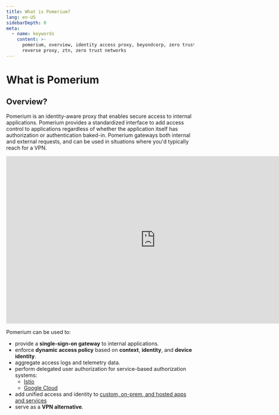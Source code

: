 ```yaml
---
title: What is Pomerium?
lang: en-US
sidebarDepth: 0
meta:
  - name: keywords
    content: >-
      pomerium, overview, identity access proxy, beyondcorp, zero trust,
      reverse proxy, ztn, zero trust networks
---
```


# What is Pomerium

## Overview?

Pomerium is an identity-aware proxy that enables secure access to internal applications. Pomerium provides a standardized interface to add access control to applications regardless of whether the application itself has authorization or authentication baked-in. Pomerium gateways both internal and external requests, and can be used in situations where you'd typically reach for a VPN.

<center>
<iframe width="800" height="450" src="https://www.youtube.com/embed/WGwC9ULDnAY?rel=0" title="YouTube video player" frameborder="0" allow="accelerometer; autoplay; clipboard-write; encrypted-media; gyroscope; picture-in-picture" allowfullscreen></iframe>
</center>

Pomerium can be used to:

- provide a **single-sign-on gateway** to internal applications.
- enforce **dynamic access policy** based on **context**, **identity**, and **device identity**.
- aggregate access logs and telemetry data.
- perform delegated user authorization for service-based authorization systems:
  - [Istio](/guides/istio.md)
  - [Google Cloud](/guides/cloud-run.md)
- add unified access and identity to [custom, on-prem, and hosted apps and services](https://www.pomerium.com/integrations/)
- serve as a **VPN alternative**.

